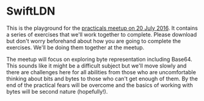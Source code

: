# SwiftLDN
This is the playground for the [practicals meetup on 20 July 2016](http://www.meetup.com/swiftlondon/events/232251726/). It contains a series of exercises that we'll work together to complete. Please download but don't worry beforehand about how you are going to complete the exercises. We'll be doing them together at the meetup.

The meetup will focus on exploring byte representation including Base64. This sounds like it might be a difficult subject but we'll move slowly and there are challenges here for all abilities from those who are uncomfortable thinking about bits and bytes to those who can't get enough of them. By the end of the practical fears will be overcome and the basics of working with bytes will be second nature (hopefully!).
